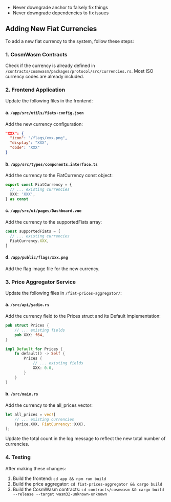 - Never downgrade anchor to falsely fix things
- Never downgrade dependencies to fix issues

## Adding New Fiat Currencies

To add a new fiat currency to the system, follow these steps:

### 1. CosmWasm Contracts
Check if the currency is already defined in `/contracts/cosmwasm/packages/protocol/src/currencies.rs`. Most ISO currency codes are already included.

### 2. Frontend Application
Update the following files in the frontend:

#### a. `/app/src/utils/fiats-config.json`
Add the new currency configuration:
```json
"XXX": {
  "icon": "/flags/xxx.png",
  "display": "XXX",
  "code": "XXX"
}
```

#### b. `/app/src/types/components.interface.ts`
Add the currency to the FiatCurrency const object:
```typescript
export const FiatCurrency = {
  // ... existing currencies
  XXX: 'XXX',
} as const
```

#### c. `/app/src/ui/pages/Dashboard.vue`
Add the currency to the supportedFiats array:
```typescript
const supportedFiats = [
  // ... existing currencies
  FiatCurrency.XXX,
]
```

#### d. `/app/public/flags/xxx.png`
Add the flag image file for the new currency.

### 3. Price Aggregator Service
Update the following files in `/fiat-prices-aggregator/`:

#### a. `/src/api/yadio.rs`
Add the currency field to the Prices struct and its Default implementation:
```rust
pub struct Prices {
    // ... existing fields
    pub XXX: f64,
}

impl Default for Prices {
    fn default() -> Self {
        Prices {
            // ... existing fields
            XXX: 0.0,
        }
    }
}
```

#### b. `/src/main.rs`
Add the currency to the all_prices vector:
```rust
let all_prices = vec![
    // ... existing currencies
    (price.XXX, FiatCurrency::XXX),
];
```

Update the total count in the log message to reflect the new total number of currencies.

### 4. Testing
After making these changes:
1. Build the frontend: `cd app && npm run build`
2. Build the price aggregator: `cd fiat-prices-aggregator && cargo build`
3. Build the CosmWasm contracts: `cd contracts/cosmwasm && cargo build --release --target wasm32-unknown-unknown`